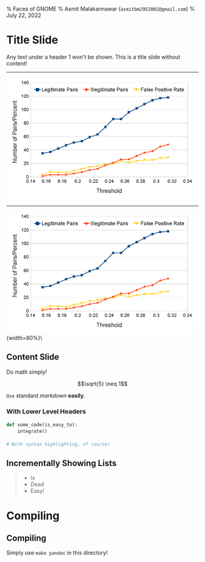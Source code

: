 % Faces of GNOME
% Asmit Malakannawar (`asmitbm2952002@gmail.com`)
% July 22, 2022

# Title Slide

Any text under a header 1 won't be shown. This is a title slide without
content!

---

![Evaluation of a Code Clone Detection](graph.png)

---

<!-- Leave the alternative text empty and add a backslash *plus a trailing space
or an extra newline* to get no image caption at all -->
![](graph.png){width=80%}\


## Content Slide

Do math simply!

$$\sqrt{5} \neq 1$$

`Use` standard *markdown* **easily**.

### With Lower Level Headers

```python
def some_code(is_easy_to):
    integrate()

# With syntax highlighting, of course!
```

## Incrementally Showing Lists

<!-- Use > to make lists show incrementally. Oh you noticed?
     This is a comment! -->
> - Is
> - Dead
> - Easy!

# Compiling

## Compiling

Simply use `make pandoc` in this directory!
